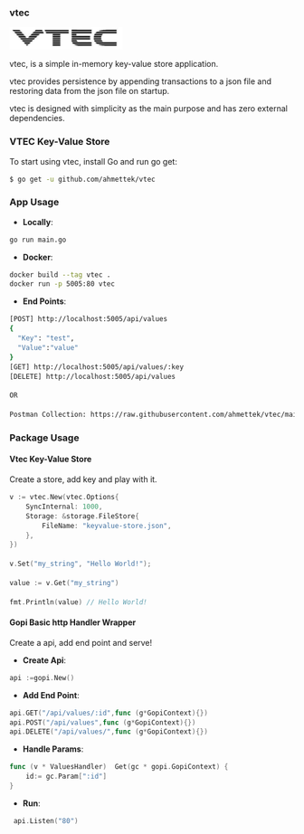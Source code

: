 ### vtec
<img src = "static/vtec-logo.jpg" width="200">

vtec, is a simple in-memory key-value store application.

vtec provides persistence by appending transactions to a json file and restoring data from the json file on startup.

vtec is designed with simplicity as the main purpose and has zero external dependencies.

### VTEC Key-Value Store

To start using vtec, install Go and run go get:
```sh
$ go get -u github.com/ahmettek/vtec
```
### App Usage
- **Locally**:
```sh
go run main.go
```
- **Docker**:
```sh
docker build --tag vtec .   
docker run -p 5005:80 vtec
```
- **End Points**:
```sh
[POST] http://localhost:5005/api/values
{
  "Key": "test",
  "Value":"value"
}
[GET] http://localhost:5005/api/values/:key
[DELETE] http://localhost:5005/api/values

OR

Postman Collection: https://raw.githubusercontent.com/ahmettek/vtec/main/static/endpoints.postman_collection.json
```
### Package Usage
#### Vtec Key-Value Store
Create a store, add key and play with it.

```go
v := vtec.New(vtec.Options{
    SyncInternal: 1000,
    Storage: &storage.FileStore{
        FileName: "keyvalue-store.json",
    },
})

v.Set("my_string", "Hello World!");

value := v.Get("my_string")

fmt.Println(value) // Hello World!
```

#### Gopi Basic http Handler Wrapper
Create a api, add end point and serve!

- **Create Api**:
```go
api :=gopi.New()
```
- **Add End Point**:
```go
api.GET("/api/values/:id",func (g*GopiContext){})
api.POST("/api/values",func (g*GopiContext){})
api.DELETE("/api/values/",func (g*GopiContext){})
```
- **Handle Params**:
```go
func (v * ValuesHandler)  Get(gc * gopi.GopiContext) {
    id:= gc.Param[":id"]
}
```
- **Run**:
```go
 api.Listen("80")
```